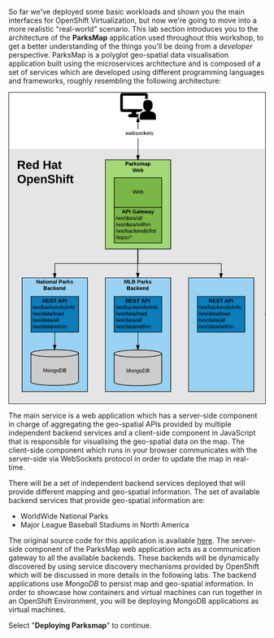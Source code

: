 So far we've deployed some basic workloads and shown you the main interfaces for OpenShift Virtualization, but now we're going to move into a more realistic "real-world" scenario. This lab section introduces you to the architecture of the **ParksMap** application used throughout this workshop, to get a better understanding of the things you'll be doing from a *developer* perspective. ParksMap is a polyglot geo-spatial data visualisation application built using the microservices architecture and is composed of a set of services which are developed using different programming languages and frameworks, roughly resembling the following architecture:

<img  border="1" align="center" src="img/roadshow-app-architecture.png" title="Application architecture"/>

The main service is a web application which has a server-side component in charge of aggregating the geo-spatial APIs provided by multiple independent backend services and a client-side component in JavaScript that is responsible for visualising the geo-spatial data on the map. The client-side component which runs in your browser communicates with the server-side via WebSockets protocol in order to update the map in real-time.

There will be a set of independent backend services deployed that will provide different mapping and geo-spatial information. The set of available backend services that provide geo-spatial information are:

* WorldWide National Parks
* Major League Baseball Stadiums in North America

The original source code for this application is available [here](https://github.com/openshift-roadshow/parksmap-web). The server-side component of the ParksMap web application acts as a communication gateway to all the available backends. These backends will be dynamically discovered by using service discovery mechanisms provided by OpenShift which will be discussed in more details in the following labs. The backend applications use *MongoDB* to persist map and geo-spatial information. In order to showcase how containers and virtual machines can run together in an OpenShift Environment, you will be deploying MongoDB applications as virtual machines.

Select "**Deploying Parksmap**" to continue.